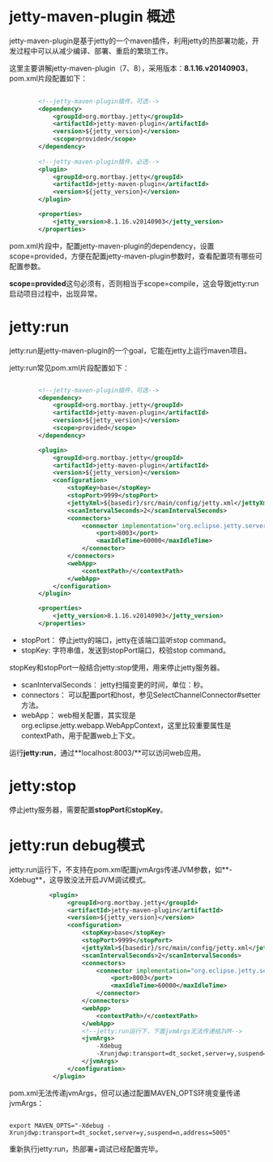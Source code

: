 # jetty-maven-plugin 概述

jetty-maven-plugin是基于jetty的一个maven插件，利用jetty的热部署功能，开发过程中可以从减少编译、部署、重启的繁琐工作。


这里主要讲解jetty-maven-plugin（7、8），采用版本：**8.1.16.v20140903**，pom.xml片段配置如下：

```xml
                      
        <!--jetty-maven-plugin插件，可选-->
        <dependency>
            <groupId>org.mortbay.jetty</groupId>
            <artifactId>jetty-maven-plugin</artifactId>
            <version>${jetty_version}</version>
            <scope>provided</scope>
        </dependency>
        
        <!--jetty-maven-plugin插件，必选-->
        <plugin>
            <groupId>org.mortbay.jetty</groupId>
            <artifactId>jetty-maven-plugin</artifactId>
            <version>${jetty_version}</version>
        </plugin>

        <properties>
            <jetty_version>8.1.16.v20140903</jetty_version>
        </properties>

```

pom.xml片段中，配置jetty-maven-plugin的dependency，设置scope=provided，方便在配置jetty-maven-plugin参数时，查看配置项有哪些可配置参数。

**scope=provided**这句必须有，否则相当于scope=compile，这会导致jetty:run启动项目过程中，出现异常。



# jetty:run

jetty:run是jetty-maven-plugin的一个goal，它能在jetty上运行maven项目。

jetty:run常见pom.xml片段配置如下：

```Xml

        <!--jetty-maven-plugin插件，可选-->
        <dependency>
            <groupId>org.mortbay.jetty</groupId>
            <artifactId>jetty-maven-plugin</artifactId>
            <version>${jetty_version}</version>
            <scope>provided</scope>
        </dependency>

        <plugin>
            <groupId>org.mortbay.jetty</groupId>
            <artifactId>jetty-maven-plugin</artifactId>
            <version>${jetty_version}</version>
            <configuration>
                <stopKey>base</stopKey>
                <stopPort>9999</stopPort>
                <jettyXml>${basedir}/src/main/config/jetty.xml</jettyXml>
                <scanIntervalSeconds>2</scanIntervalSeconds>
                <connectors>
                    <connector implementation="org.eclipse.jetty.server.nio.SelectChannelConnector">
                        <port>8003</port>
                        <maxIdleTime>60000</maxIdleTime>
                    </connector>
                </connectors>
                <webApp>
                    <contextPath>/</contextPath>
                </webApp>
            </configuration>
        </plugin>

        <properties>
            <jetty_version>8.1.16.v20140903</jetty_version>
        </properties>

```

* stopPort： 停止jetty的端口，jetty在该端口监听stop command。
* stopKey: 字符串值，发送到stopPort端口，校验stop command。


stopKey和stopPort一般结合jetty:stop使用，用来停止jetty服务器。

* scanIntervalSeconds： jetty扫描变更的时间，单位：秒。
* connectors： 可以配置port和host，参见SelectChannelConnector#setter方法。
* webApp： web相关配置，其实现是org.eclipse.jetty.webapp.WebAppContext，这里比较重要属性是contextPath，用于配置web上下文。


运行**jetty:run**，通过**localhost:8003/**可以访问web应用。


# jetty:stop

停止jetty服务器，需要配置**stopPort**和**stopKey**。


# jetty:run debug模式

jetty:run运行下，不支持在pom.xml配置jvmArgs传递JVM参数，如**-Xdebug**，这导致没法开启JVM调试模式。

```xml
           <plugin>
                <groupId>org.mortbay.jetty</groupId>
                <artifactId>jetty-maven-plugin</artifactId>
                <version>${jetty_version}</version>
                <configuration>
                    <stopKey>base</stopKey>
                    <stopPort>9999</stopPort>
                    <jettyXml>${basedir}/src/main/config/jetty.xml</jettyXml>
                    <scanIntervalSeconds>2</scanIntervalSeconds>
                    <connectors>
                        <connector implementation="org.eclipse.jetty.server.nio.SelectChannelConnector">
                            <port>8003</port>
                            <maxIdleTime>60000</maxIdleTime>
                        </connector>
                    </connectors>
                    <webApp>
                        <contextPath>/</contextPath>
                    </webApp>
                    <!--jetty:run运行下，下面jvmArgs无法传递给JVM-->
                    <jvmArgs>
                        -Xdebug
                        -Xrunjdwp:transport=dt_socket,server=y,suspend=n,address=5005
                    </jvmArgs>
                </configuration>
            </plugin>

```

pom.xml无法传递jvmArgs，但可以通过配置MAVEN_OPTS环境变量传递jvmArgs：


```shell

export MAVEN_OPTS="-Xdebug -Xrunjdwp:transport=dt_socket,server=y,suspend=n,address=5005"

```
重新执行jetty:run，热部署+调试已经配置完毕。



